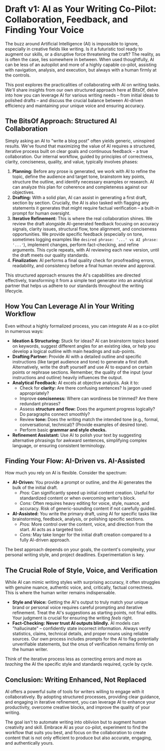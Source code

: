 # Draft v1: AI as Your Writing Co-Pilot: Collaboration, Feedback, and Finding Your Voice

The buzz around Artificial Intelligence (AI) is impossible to ignore, especially in creative fields like writing. Is it a futuristic tool ready to augment our skills, or a disruptive force threatening the craft? The reality, as is often the case, lies somewhere in between. When used thoughtfully, AI can be less of an autopilot and more of a highly capable co-pilot, assisting with navigation, analysis, and execution, but always with a human firmly at the controls.

This post explores the practicalities of collaborating with AI on writing tasks. We'll share insights from our own structured approach here at BitsOf, delve into how you can leverage AI for various writing needs – from initial ideas to polished drafts – and discuss the crucial balance between AI-driven efficiency and maintaining your unique voice and ensuring accuracy.

## The BitsOf Approach: Structured AI Collaboration

Simply asking an AI to "write a blog post" often yields generic, uninspired results. We've found that maximizing the value of AI requires a structured, iterative process built on clear goals and continuous feedback – a true collaboration. Our internal workflow, guided by principles of correctness, clarity, conciseness, quality, and value, typically involves phases:

1.  **Planning:** Before any prose is generated, we work with AI to refine the topic, define the audience and target tone, brainstorm key points, structure the outline, and identify necessary examples or research. AI can analyze this plan for coherence and completeness against our objectives.
2.  **Drafting:** With a solid plan, AI can assist in generating a first draft, section by section. Crucially, the AI is also tasked with flagging any statements it generates that might require factual verification – a built-in prompt for human oversight.
3.  **Iterative Refinement:** This is where the real collaboration shines. We review the draft alongside AI-generated feedback focusing on accuracy signals, clarity issues, structural flow, tone alignment, and conciseness opportunities. We provide specific feedback (especially on tone, sometimes logging examples like `desired phrase: '...' vs AI phrase: '...'`), implement changes, perform fact-checking, and refine arguments. This cycle repeats, with AI reviewing each new version, until the draft meets our quality standards.
4.  **Finalization:** AI performs a final quality check for proofreading errors, readability, and consistency before a final human review and approval.

This structured approach ensures the AI's capabilities are directed effectively, transforming it from a simple text generator into an analytical partner that helps us adhere to our standards throughout the writing lifecycle.

## How You Can Leverage AI in Your Writing Workflow

Even without a highly formalized process, you can integrate AI as a co-pilot in numerous ways:

*   **Ideation & Structuring:** Stuck for ideas? AI can brainstorm topics based on keywords, suggest different angles for an existing idea, or help you develop a logical outline with main headings and sub-points.
*   **Drafting Partner:** Provide AI with a detailed outline and specific instructions (like target audience and tone) to generate a first draft. Alternatively, write the draft yourself and use AI to expand on certain points or rephrase sections. Remember, the quality of the input (your instructions and outline) heavily influences the output.
*   **Analytical Feedback:** AI excels at objective analysis. Ask it to:
    *   Check for **clarity:** Are there confusing sentences? Is jargon used appropriately?
    *   Improve **conciseness:** Where can wordiness be trimmed? Are there redundant phrases?
    *   Assess **structure and flow:** Does the argument progress logically? Do paragraphs connect smoothly?
    *   Review **tone:** Does the writing match the intended tone (e.g., formal, conversational, technical)? (Provide examples of desired tone).
    *   Perform basic **grammar and style checks.**
*   **Refinement Assistant:** Use AI to polish your text by suggesting alternative phrasings for awkward sentences, simplifying complex language, or ensuring consistent terminology.

## Finding Your Flow: AI-Driven vs. AI-Assisted

How much you rely on AI is flexible. Consider the spectrum:

*   **AI-Driven:** You provide a prompt or outline, and the AI generates the bulk of the initial draft.
    *   *Pros:* Can significantly speed up initial content creation. Useful for standardized content or when overcoming writer's block.
    *   *Cons:* Often requires heavy editing for voice, style, nuance, and accuracy. Risk of generic-sounding content if not carefully guided.
*   **AI-Assisted:** You write the primary draft, using AI for specific tasks like brainstorming, feedback, analysis, or polishing specific sections.
    *   *Pros:* More control over the content, voice, and direction from the start. AI acts as a targeted tool.
    *   *Cons:* May take longer for the initial draft creation compared to a fully AI-driven approach.

The best approach depends on your goals, the content's complexity, your personal writing style, and project deadlines. Experimentation is key.

## The Crucial Role of Style, Voice, and Verification

While AI can mimic writing styles with surprising accuracy, it often struggles with genuine nuance, authentic voice, and, critically, factual correctness. This is where the human writer remains indispensable.

*   **Style and Voice:** Getting the AI's output to truly match your unique brand or personal voice requires careful prompting and iterative refinement. Treat the AI's suggestions as starting points, not final edits. Your judgment is crucial for ensuring the writing *feels* right.
*   **Fact-Checking:** **Never trust AI outputs blindly.** AI models can "hallucinate" – confidently state incorrect information. Always verify statistics, claims, technical details, and proper nouns using reliable sources. Our own process includes prompts for the AI to flag potentially unverifiable statements, but the onus of verification remains firmly on the human writer.

Think of the iterative process less as correcting errors and more as *teaching* the AI the specific style and standards required, cycle by cycle.

## Conclusion: Writing Enhanced, Not Replaced

AI offers a powerful suite of tools for writers willing to engage with it collaboratively. By adopting structured processes, providing clear guidance, and engaging in iterative refinement, you can leverage AI to enhance your productivity, overcome creative blocks, and improve the quality of your writing.

The goal isn't to automate writing into oblivion but to augment human creativity and skill. Embrace AI as your co-pilot, experiment to find the workflow that suits you best, and focus on the collaboration to create content that is not only efficient to produce but also accurate, engaging, and authentically yours. 